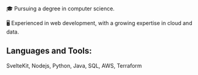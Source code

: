 <p>🎓 Pursuing a degree in computer science.</p>
<p>🖥️ Experienced in web development, with a growing expertise in cloud and data.</p>

<h2 align="left">Languages and Tools:</h2>
<p>SvelteKit, Nodejs, Python, Java, SQL, AWS, Terraform</p>

